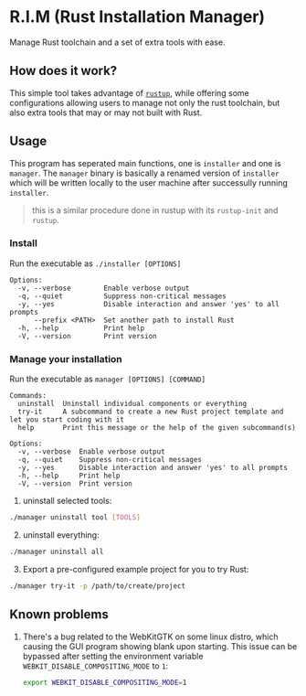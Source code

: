 # R.I.M (Rust Installation Manager)

Manage Rust toolchain and a set of extra tools with ease.

## How does it work?

This simple tool takes advantage of [`rustup`](https://github.com/rust-lang/rustup), while offering some configurations allowing users to manage not only the rust toolchain, but also extra tools that may or may not built with Rust.

## Usage

This program has seperated main functions, one is `installer` and one is `manager`.
The `manager` binary is basically a renamed version of `installer` which will be written locally to the user machine after successully running `installer`.

> this is a similar procedure done in rustup with its `rustup-init` and `rustup`.

### Install

Run the executable as `./installer [OPTIONS]`

```console
Options:
  -v, --verbose        Enable verbose output
  -q, --quiet          Suppress non-critical messages
  -y, --yes            Disable interaction and answer 'yes' to all prompts
      --prefix <PATH>  Set another path to install Rust
  -h, --help           Print help
  -V, --version        Print version
```

### Manage your installation

Run the executable as `manager [OPTIONS] [COMMAND]`

```console
Commands:
  uninstall  Uninstall individual components or everything
  try-it     A subcommand to create a new Rust project template and let you start coding with it
  help       Print this message or the help of the given subcommand(s)

Options:
  -v, --verbose  Enable verbose output
  -q, --quiet    Suppress non-critical messages
  -y, --yes      Disable interaction and answer 'yes' to all prompts
  -h, --help     Print help
  -V, --version  Print version
```

1. uninstall selected tools:

```bash
./manager uninstall tool [TOOLS]
```

2. uninstall everything:

```bash
./manager uninstall all
```

3. Export a pre-configured example project for you to try Rust:

```bash
./manager try-it -p /path/to/create/project
```

## Known problems

1. There's a bug related to the WebKitGTK on some linux distro, which causing the GUI program showing blank upon starting.
  This issue can be bypassed after setting the environment variable `WEBKIT_DISABLE_COMPOSITING_MODE` to `1`:

    ```bash
    export WEBKIT_DISABLE_COMPOSITING_MODE=1
    ```
